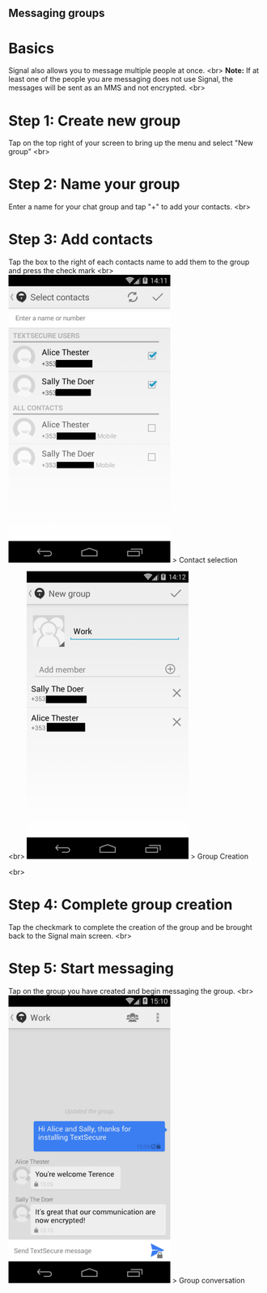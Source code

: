 
## Messaging groups

# Basics
Signal also allows you to message multiple people at once.
&lt;br&gt;
**Note:** If at least one of the people you are messaging does not use Signal, the messages will be sent as an MMS and not encrypted.
&lt;br&gt;
# Step 1: Create new group
Tap on the top right of your screen to bring up the menu and select &quot;New group&quot;
&lt;br&gt;
# Step 2: Name your group
Enter a name for your chat group and tap &quot;+&quot; to add your contacts.
&lt;br&gt;
# Step 3: Add contacts
Tap the box to the right of each contacts name to add them to the group and press the check mark
&lt;br&gt;
![7s.png](7s.png)
&gt; Contact selection

&lt;br&gt;
![8s.png](8s.png)
&gt; Group Creation

&lt;br&gt;
# Step 4: Complete group creation
Tap the checkmark to complete the creation of the group and be brought back to the Signal main screen.
&lt;br&gt;
# Step 5: Start messaging
Tap on the group you have created and begin messaging the group.
&lt;br&gt;
![9s.png](9s.png)
&gt; Group conversation
